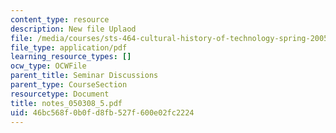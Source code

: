 ```yaml
---
content_type: resource
description: New file Uplaod
file: /media/courses/sts-464-cultural-history-of-technology-spring-2005/46bc568f0b0fd8fb527f600e02fc2224_notes_050308_5.pdf
file_type: application/pdf
learning_resource_types: []
ocw_type: OCWFile
parent_title: Seminar Discussions
parent_type: CourseSection
resourcetype: Document
title: notes_050308_5.pdf
uid: 46bc568f-0b0f-d8fb-527f-600e02fc2224
---
```

